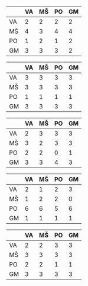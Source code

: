 |    | VA | MŠ | PO | GM |
|----|----|----|----|----|
| VA | 2  | 2  | 2  | 2  |
| MŠ | 4  | 3  | 4  | 4  |
| PO | 1  | 2  | 1  | 2  |
| GM | 3  | 3  | 3  | 2  |

|    | VA | MŠ | PO | GM |
|----|----|----|----|----|
| VA | 3  | 3  | 3  | 3  |
| MŠ | 3  | 3  | 3  | 3  |
| PO | 1  | 1  | 1  | 1  |
| GM | 3  | 3  | 3  | 3  |

|    | VA | MŠ | PO | GM |
|----|----|----|----|----|
| VA | 2  | 3  | 3  | 3  |
| MŠ | 3  | 2  | 3  | 3  |
| PO | 2  | 2  | 0  | 1  |
| GM | 3  | 3  | 4  | 3  |

|    | VA | MŠ | PO | GM |
|----|----|----|----|----|
| VA | 2  | 1  | 2  | 3  |
| MŠ | 1  | 2  | 2  | 0  |
| PO | 6  | 6  | 5  | 6  |
| GM | 1  | 1  | 1  | 1  |

|    | VA | MŠ | PO | GM |
|----|----|----|----|----|
| VA | 2  | 2  | 3  | 3  |
| MŠ | 3  | 3  | 3  | 3  |
| PO | 2  | 2  | 1  | 1  |
| GM | 3  | 3  | 3  | 3  |
